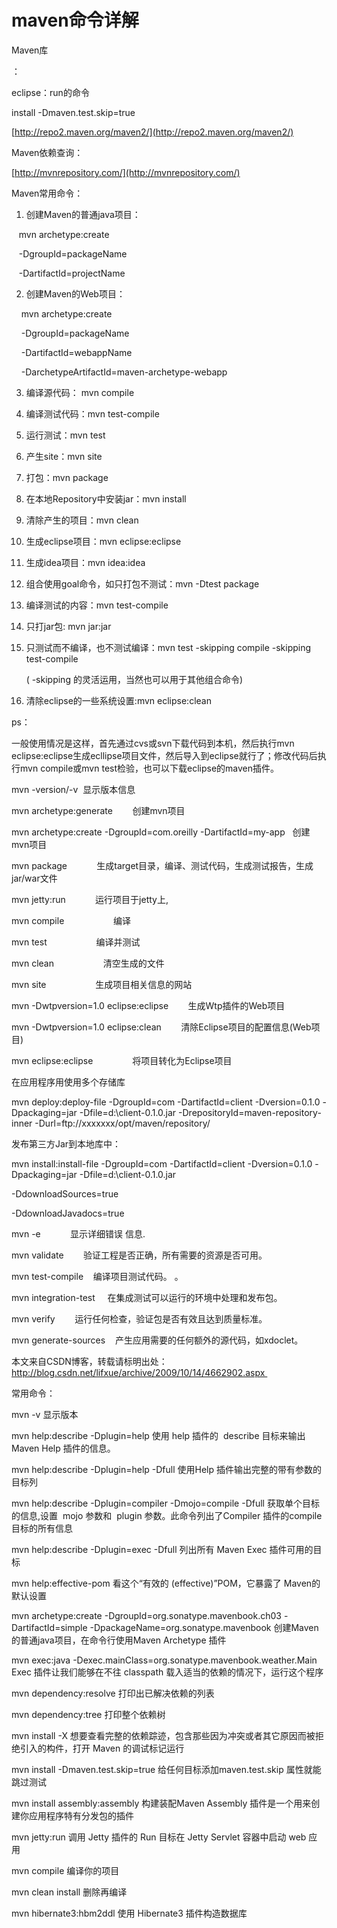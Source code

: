 # maven命令详解

Maven库

：

eclipse：run的命令

install -Dmaven.test.skip=true

[http://repo2.maven.org/maven2/](http://repo2.maven.org/maven2/)

Maven依赖查询：

[http://mvnrepository.com/](http://mvnrepository.com/)

Maven常用命令： 

1. 创建Maven的普通java项目： 

   mvn archetype:create 

   -DgroupId=packageName 

   -DartifactId=projectName  

2. 创建Maven的Web项目：   

    mvn archetype:create 

    -DgroupId=packageName    

    -DartifactId=webappName 

    -DarchetypeArtifactId=maven-archetype-webapp    

3. 编译源代码： mvn compile 

4. 编译测试代码：mvn test-compile    

5. 运行测试：mvn test   

6. 产生site：mvn site   

7. 打包：mvn package   

8. 在本地Repository中安装jar：mvn install 

9. 清除产生的项目：mvn clean   

10. 生成eclipse项目：mvn eclipse:eclipse  

11. 生成idea项目：mvn idea:idea  

12. 组合使用goal命令，如只打包不测试：mvn -Dtest package   

13. 编译测试的内容：mvn test-compile  

14. 只打jar包: mvn jar:jar  

15. 只测试而不编译，也不测试编译：mvn test -skipping compile -skipping test-compile 

      \( -skipping 的灵活运用，当然也可以用于其他组合命令\)  

16. 清除eclipse的一些系统设置:mvn eclipse:clean  

  


ps： 

  


一般使用情况是这样，首先通过cvs或svn下载代码到本机，然后执行mvn eclipse:eclipse生成ecllipse项目文件，然后导入到eclipse就行了；修改代码后执行mvn compile或mvn test检验，也可以下载eclipse的maven插件。 

  


mvn -version/-v  显示版本信息 

mvn archetype:generate        创建mvn项目 

mvn archetype:create -DgroupId=com.oreilly -DartifactId=my-app   创建mvn项目 

  


mvn package            生成target目录，编译、测试代码，生成测试报告，生成jar/war文件 

mvn jetty:run            运行项目于jetty上, 

mvn compile                    编译 

mvn test                    编译并测试 

mvn clean                    清空生成的文件 

mvn site                    生成项目相关信息的网站 

mvn -Dwtpversion=1.0 eclipse:eclipse        生成Wtp插件的Web项目 

mvn -Dwtpversion=1.0 eclipse:clean        清除Eclipse项目的配置信息\(Web项目\) 

mvn eclipse:eclipse                将项目转化为Eclipse项目 

  


在应用程序用使用多个存储库 



  


  


mvn deploy:deploy-file -DgroupId=com -DartifactId=client -Dversion=0.1.0 -Dpackaging=jar -Dfile=d:\client-0.1.0.jar -DrepositoryId=maven-repository-inner -Durl=ftp://xxxxxxx/opt/maven/repository/ 

  


  


发布第三方Jar到本地库中： 

  


mvn install:install-file -DgroupId=com -DartifactId=client -Dversion=0.1.0 -Dpackaging=jar -Dfile=d:\client-0.1.0.jar 

  


  


-DdownloadSources=true 

  


-DdownloadJavadocs=true 

  


mvn -e            显示详细错误 信息. 

  


mvn validate        验证工程是否正确，所有需要的资源是否可用。 

mvn test-compile    编译项目测试代码。 。 

mvn integration-test     在集成测试可以运行的环境中处理和发布包。 

mvn verify        运行任何检查，验证包是否有效且达到质量标准。     

mvn generate-sources    产生应用需要的任何额外的源代码，如xdoclet。 

  


本文来自CSDN博客，转载请标明出处：http://blog.csdn.net/lifxue/archive/2009/10/14/4662902.aspx 

  


常用命令： 

mvn -v 显示版本 

mvn help:describe -Dplugin=help 使用 help 插件的  describe 目标来输出 Maven Help 插件的信息。 

mvn help:describe -Dplugin=help -Dfull 使用Help 插件输出完整的带有参数的目标列 

mvn help:describe -Dplugin=compiler -Dmojo=compile -Dfull 获取单个目标的信息,设置  mojo 参数和  plugin 参数。此命令列出了Compiler 插件的compile 目标的所有信息 

mvn help:describe -Dplugin=exec -Dfull 列出所有 Maven Exec 插件可用的目标 

mvn help:effective-pom 看这个“有效的 \(effective\)”POM，它暴露了 Maven的默认设置 

  


mvn archetype:create -DgroupId=org.sonatype.mavenbook.ch03 -DartifactId=simple -DpackageName=org.sonatype.mavenbook 创建Maven的普通java项目，在命令行使用Maven Archetype 插件 

mvn exec:java -Dexec.mainClass=org.sonatype.mavenbook.weather.Main Exec 插件让我们能够在不往 classpath 载入适当的依赖的情况下，运行这个程序 

mvn dependency:resolve 打印出已解决依赖的列表 

mvn dependency:tree 打印整个依赖树 

  


mvn install -X 想要查看完整的依赖踪迹，包含那些因为冲突或者其它原因而被拒绝引入的构件，打开 Maven 的调试标记运行 

mvn install -Dmaven.test.skip=true 给任何目标添加maven.test.skip 属性就能跳过测试 

mvn install assembly:assembly 构建装配Maven Assembly 插件是一个用来创建你应用程序特有分发包的插件 

  


mvn jetty:run 调用 Jetty 插件的 Run 目标在 Jetty Servlet 容器中启动 web 应用 

mvn compile 编译你的项目 

mvn clean install 删除再编译 

  


mvn hibernate3:hbm2ddl 使用 Hibernate3 插件构造数据库

